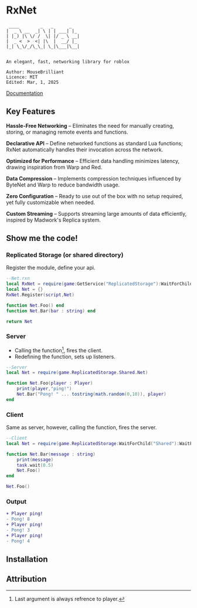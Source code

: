 # RxNet

```
 ____        _   _      _   
|  _ \ __  _| \ | | ___| |_ 
| |_) |\ \/ /  \| |/ _ \ __|
|  _ <  >  <| |\  |  __/ |_ 
|_| \_\/_/\_\_| \_|\___|\__|


An elegant, fast, networking library for roblox

Author: MouseBrilliant
Licence: MIT
Edited: Mar, 1, 2025
```

[Documentation](https://mousebrilliant.github.io/RxNet/)


## Key Features

__Hassle-Free Networking__ – Eliminates the need for manually creating, storing, or managing remote events and functions.

__Declarative API__ – Define networked functions as standard Lua functions; RxNet automatically handles their invocation across the network.

__Optimized for Performance__ – Efficient data handling minimizes latency, drawing inspiration from Warp and Red.

__Data Compression__ – Implements compression techniques influenced by ByteNet and Warp to reduce bandwidth usage.

__Zero Configuration__ – Ready to use out of the box with no setup required, yet fully customizable when needed.

__Custom Streaming__ – Supports streaming large amounts of data efficiently, inspired by Madwork's Replica system.
## Show me the code!

### Replicated Storage (or shared directory)

Register the module, define your api.

```lua
--Net.rxn
local RxNet = require(game:GetService("ReplicatedStorage"):WaitForChild("RxNet"))
local Net = {}
RxNet.Register(script,Net)

function Net.Foo() end
function Net.Bar(bar : string) end

return Net
```

### Server

- Calling the function[^1], fires the client.
- Redefining the function, sets up listeners.

[^1]: Last argument is always refrence to player.

```lua
--Server
local Net = require(game.ReplicatedStorage.Shared.Net)

function Net.Foo(player : Player)
    print(player,"ping!")
    Net.Bar("Pong! " ... tostring(math.random(0,10)), player)
end
```

### Client

Same as server, however, calling the function, fires the server.


```lua
--Client
local Net = require(game.ReplicatedStorage:WaitForChild("Shared"):WaitForChild("Net"))

function Net.Bar(message : string)
    print(message)
    task.wait(0.5)
    Net.Foo()
end

Net.Foo()
```

### Output

```diff
+ Player ping!
- Pong! 8
+ Player ping!
- Pong! 3
+ Player ping!
- Pong! 4
```


## Installation




## Attribution

